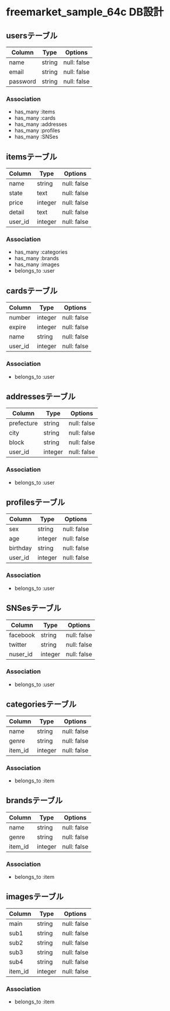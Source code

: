 # freemarket_sample_64c DB設計

## usersテーブル
|Column|Type|Options|
|------|----|-------|
|name|string|null: false|
|email|string|null: false|
|password|string|null: false|
### Association
- has_many :items
- has_many :cards
- has_many :addresses
- has_many :profiles
- has_many :SNSes


## itemsテーブル
|Column|Type|Options|
|------|----|-------|
|name|string|null: false|
|state|text|null: false|
|price|integer|null: false|
|detail|text|null: false|
|user_id|integer|null: false|
### Association
- has_many :categories
- has_many :brands
- has_many :images
- belongs_to :user



## cardsテーブル
|Column|Type|Options|
|------|----|-------|
|number|integer|null: false|
|expire|integer|null: false|
|name|string|null: false|
|user_id|integer|null: false|
### Association
- belongs_to :user


## addressesテーブル
|Column|Type|Options|
|------|----|-------|
|prefecture|string|null: false|
|city|string|null: false|
|block|string|null: false|
|user_id|integer|null: false|
### Association
- belongs_to :user


## profilesテーブル
|Column|Type|Options|
|------|----|-------|
|sex|string|null: false|
|age|integer|null: false|
|birthday|string|null: false|
|user_id|integer|null: false|
### Association
- belongs_to :user


## SNSesテーブル
|Column|Type|Options|
|------|----|-------|
|facebook|string|null: false|
|twitter|string|null: false|
|nuser_id|integer|null: false|
### Association
- belongs_to :user


## categoriesテーブル
|Column|Type|Options|
|------|----|-------|
|name|string|null: false|
|genre|string|null: false|
|item_id|integer|null: false|
### Association
- belongs_to :item


## brandsテーブル
|Column|Type|Options|
|------|----|-------|
|name|string|null: false|
|genre|string|null: false|
|item_id|integer|null: false|
### Association
- belongs_to :item


## imagesテーブル
|Column|Type|Options|
|------|----|-------|
|main|string|null: false|
|sub1|string|null: false|
|sub2|string|null: false|
|sub3|string|null: false|
|sub4|string|null: false|
|item_id|integer|null: false|
### Association
- belongs_to :item



<!-- 実装しないけど一応書いておく（中間テーブル必要だから簡略してます） -->
<!-- 
## commentsテーブル
|Column|Type|Options|
|------|----|-------|
|comment|string|null: false|
### Association
- belongs_to :user
- belongs_to :item -->